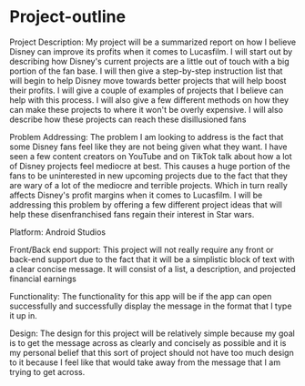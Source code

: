 # Project-outline

Project Description: My project will be a summarized report on how I believe Disney can improve its profits when it comes to Lucasfilm. I will start out by describing how Disney's current projects are a little out of touch with a big portion of the fan base. I will then give a step-by-step instruction list that will begin to help Disney move towards better projects that will help boost their profits. I will give a couple of examples of projects that I believe can help with this process. I will also give a few different methods on how they can make these projects to where it won't be overly expensive. I will also describe how these projects can reach these disillusioned fans

Problem Addressing: The problem I am looking to address is the fact that some Disney fans feel like they are not being given what they want. I have seen a few content creators on YouTube and on TikTok talk about how a lot of Disney projects feel mediocre at best. This causes a huge portion of the fans to be uninterested in new upcoming projects due to the fact that they are wary of a lot of the mediocre and terrible projects. Which in turn really affects Disney's profit margins when it comes to Lucasfilm. I will be addressing this problem by offering a few different project ideas that will help these disenfranchised fans regain their interest in Star wars.

Platform: Android Studios

Front/Back end support: This project will not really require any front or back-end support due to the fact that it will be a simplistic block of text with a clear concise message. It will consist of a list, a description, and projected financial earnings

Functionality: The functionality for this app will be if the app can open successfully and successfully display the message in the format that I type it up in.

Design: The design for this project will be relatively simple because my goal is to get the message across as clearly and concisely as possible and it is my personal belief that this sort of project should not have too much design to it because I feel like that would take away from the message that I am trying to get across.
